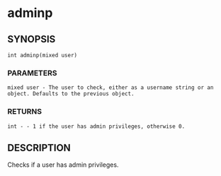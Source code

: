 # adminp

## SYNOPSIS

    int adminp(mixed user)

### PARAMETERS

    mixed user - The user to check, either as a username string or an object. Defaults to the previous object.

### RETURNS

    int - - 1 if the user has admin privileges, otherwise 0.

## DESCRIPTION

Checks if a user has admin privileges.
